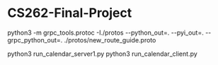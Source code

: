 # CS262-Final-Project

python3 -m grpc_tools.protoc -I./protos --python_out=. --pyi_out=. --grpc_python_out=. ./protos/new_route_guide.proto

python3 run_calendar_server1.py
python3 run_calendar_client.py